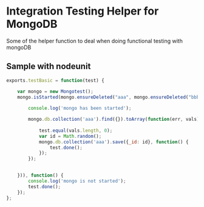 Integration Testing Helper for MongoDB
======================================

Some of the helper function to deal when doing functional testing with mongoDB

Sample with nodeunit
--------------------
``` js
exports.testBasic = function(test) {

	var mongo = new Mongotest();
	mongo.isStarted(mongo.ensureDeleted("aaa", mongo.ensureDeleted("bbb", function() {
		
		console.log('mongo has been started');

		mongo.db.collection('aaa').find({}).toArray(function(err, vals) {
			
			test.equal(vals.length, 0);
			var id = Math.random();
			mongo.db.collection('aaa').save({_id: id}, function() {
				test.done();
			});
		});

		
	})), function() {
		console.log('mongo is not started');
		test.done();
	});
};
```